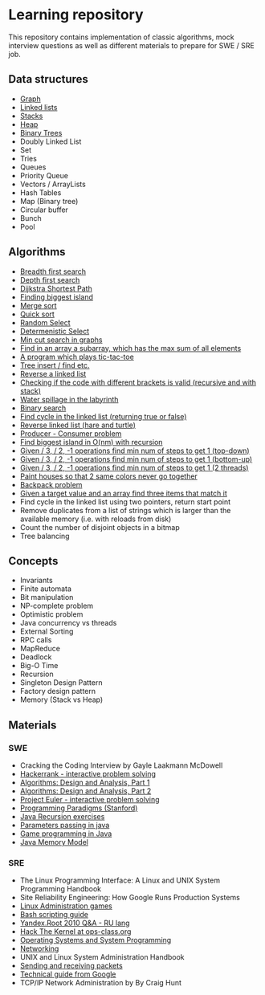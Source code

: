 # Learning repository

This repository contains implementation of classic algorithms, mock interview questions as well as different materials to prepare for SWE / SRE job.


## Data structures
* [Graph](graph/Graph.java)
* [Linked lists](linkedlist/LinkedList.java)
* [Stacks](linkedlist/LinkedList.java)
* [Heap](heap/Heap.java)
* [Binary Trees](searchtree/SearchTree.java)
* Doubly Linked List
* Set
* Tries
* Queues
* Priority Queue
* Vectors / ArrayLists
* Hash Tables
* Map (Binary tree)
* Circular buffer
* Bunch
* Pool


## Algorithms
* [Breadth first search](graph/ShortestPath.java)
* [Depth first search](graph/FindCycle.java)
* [Dijkstra Shortest Path](graph/Dijkstra.java)
* [Finding biggest island](matrix/BiggestIsland.java)
* [Merge sort](array/MergeSort.java)
* [Quick sort](array/QuickSort.java)
* [Random Select](array/RandomSelect.java)
* [Determenistic Select](array/DeterministicSelect.java)
* [Min cut search in graphs](graph/MinCut.java)
* [Find in an array a subarray, which has the max sum of all elements](array/MaxSubArray.java)
* [A program which plays tic-tac-toe](games/TicTacToe.java)
* [Tree insert / find etc.](searchtree/SearchTree.java)
* [Reverse a linked list](linkedlist/Reverse.java)
* [Checking if the code with different brackets is valid (recursive and with stack)](misc/BracketsChecker.java)
* [Water spillage in the labyrinth](matrix/WaterSpillage.java)
* [Binary search](array/BinarySearch.java)
* [Find cycle in the linked list (returning true or false)](linkedlist/FindCycle.java)
* [Reverse linked list (hare and turtle)](linkedlist/FindCycle.java)
* [Producer - Consumer problem](threads/ProdCons.java)
* [Find biggest island in O(nm) with recursion](matrix/BiggestIsland.java)
* [Given / 3, / 2, -1 operations find min num of steps to get 1 (top-down)](dp/MinStepsTo1.java)
* [Given / 3, / 2, -1 operations find min num of steps to get 1 (bottom-up)](dp/MinStepsTo1.java)
* [Given / 3, / 2, -1 operations find min num of steps to get 1 (2 threads)](dp/MinStepsTo1Comb.java)
* [Paint houses so that 2 same colors never go together ](dp/HouseColor.java)
* [Backpack problem](misc/Backpack.java)
* [Given a target value and an array find three items that match it](misc/ThreeTarget.java)
* Find cycle in the linked list using two pointers, return start point
* Remove duplicates from a list of strings which is larger than the available memory (i.e. with reloads from disk)
* Count the number of disjoint objects in a bitmap
* Tree balancing


## Concepts
* Invariants
* Finite automata
* Bit manipulation
* NP-complete problem
* Optimistic problem
* Java concurrency vs threads
* External Sorting
* RPC calls
* MapReduce
* Deadlock
* Big-O Time
* Recursion
* Singleton Design Pattern
* Factory design pattern
* Memory (Stack vs Heap)


## Materials

### SWE
* Cracking the Coding Interview by Gayle Laakmann McDowell
* [Hackerrank - interactive problem solving](https://www.hackerrank.com/)
* [Algorithms: Design and Analysis, Part 1](https://class.coursera.org/algo-008/auth)
* [Algorithms: Design and Analysis, Part 2](https://class.coursera.org/algo2-004/auth)
* [Project Euler - interactive problem solving](https://projecteuler.net/)
* [Programming Paradigms (Stanford)](http://www.youtube.com/watch?v=Ps8jOj7diA0&list=PL9D558D49CA734A02)
* [Java Recursion exercises](http://codingbat.com/prob/p107330)
* [Parameters passing in java](http://jonskeet.uk/java/passing.html)
* [Game programming in Java](https://www.youtube.com/playlist?list=PLlrATfBNZ98eOOCk2fOFg7Qg5yoQfFAdf)
* [Java Memory Model](https://www.youtube.com/watch?v=WTVooKLLVT8)

### SRE
* The Linux Programming Interface: A Linux and UNIX System Programming Handbook
* Site Reliability Engineering: How Google Runs Production Systems
* [Linux Administration games](http://overthewire.org/wargames/)
* [Bash scripting guide](http://guide.bash.academy/)
* [Yandex.Root 2010 Q&A - RU lang](https://academy.yandex.ru/events/system_administration/root-2010/)
* [Hack The Kernel at ops-class.org](https://www.ops-class.org/)
* [Operating Systems and System Programming](https://www.youtube.com/watch?v=1IcZB26STUE&list=PL-XXv-cvA_iBDyz-ba4yDskqMDY6A1w_c)
* [Networking](https://www.youtube.com/watch?v=rL8RSFQG8do&list=PLF360ED1082F6F2A5&index=1)
* UNIX and Linux System Administration Handbook
* [Sending and receiving packets](http://gafferongames.com/networking-for-game-programmers/sending-and-receiving-packets/)
* [Technical guide from Google](https://www.google.com/about/careers/students/guide-to-technical-development.html)
* TCP/IP Network Administration by By Craig Hunt
